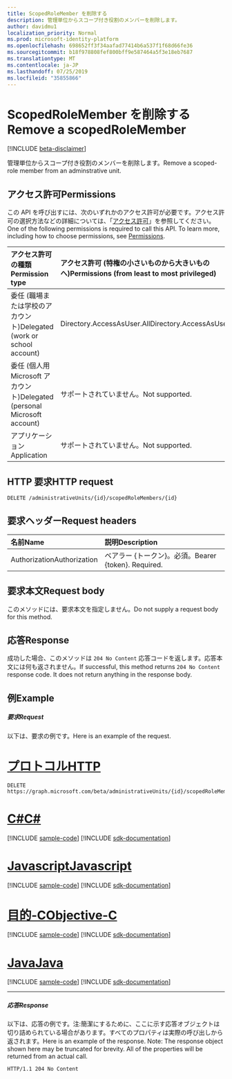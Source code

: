 ```yaml
---
title: ScopedRoleMember を削除する
description: 管理単位からスコープ付き役割のメンバーを削除します。
author: davidmu1
localization_priority: Normal
ms.prod: microsoft-identity-platform
ms.openlocfilehash: 698652ff3f34aafad77414b6a537f1f68d66fe36
ms.sourcegitcommit: b18f978808fef800bff9e587464a5f3e18eb7687
ms.translationtype: MT
ms.contentlocale: ja-JP
ms.lasthandoff: 07/25/2019
ms.locfileid: "35855866"
---
```

# <a name="remove-a-scopedrolemember"></a><span data-ttu-id="0de34-103">ScopedRoleMember を削除する</span><span class="sxs-lookup"><span data-stu-id="0de34-103">Remove a scopedRoleMember</span></span>

[!INCLUDE [beta-disclaimer](../../includes/beta-disclaimer.md)]

<span data-ttu-id="0de34-104">管理単位からスコープ付き役割のメンバーを削除します。</span><span class="sxs-lookup"><span data-stu-id="0de34-104">Remove a scoped-role member from an adminstrative unit.</span></span>

## <a name="permissions"></a><span data-ttu-id="0de34-105">アクセス許可</span><span class="sxs-lookup"><span data-stu-id="0de34-105">Permissions</span></span>
<span data-ttu-id="0de34-p101">この API を呼び出すには、次のいずれかのアクセス許可が必要です。アクセス許可の選択方法などの詳細については、「[アクセス許可](/graph/permissions-reference)」を参照してください。</span><span class="sxs-lookup"><span data-stu-id="0de34-p101">One of the following permissions is required to call this API. To learn more, including how to choose permissions, see [Permissions](/graph/permissions-reference).</span></span>


|<span data-ttu-id="0de34-108">アクセス許可の種類</span><span class="sxs-lookup"><span data-stu-id="0de34-108">Permission type</span></span>      | <span data-ttu-id="0de34-109">アクセス許可 (特権の小さいものから大きいものへ)</span><span class="sxs-lookup"><span data-stu-id="0de34-109">Permissions (from least to most privileged)</span></span>              |
|:--------------------|:---------------------------------------------------------|
|<span data-ttu-id="0de34-110">委任 (職場または学校のアカウント)</span><span class="sxs-lookup"><span data-stu-id="0de34-110">Delegated (work or school account)</span></span> | <span data-ttu-id="0de34-111">Directory.AccessAsUser.All</span><span class="sxs-lookup"><span data-stu-id="0de34-111">Directory.AccessAsUser.All</span></span>    |
|<span data-ttu-id="0de34-112">委任 (個人用 Microsoft アカウント)</span><span class="sxs-lookup"><span data-stu-id="0de34-112">Delegated (personal Microsoft account)</span></span> | <span data-ttu-id="0de34-113">サポートされていません。</span><span class="sxs-lookup"><span data-stu-id="0de34-113">Not supported.</span></span>    |
|<span data-ttu-id="0de34-114">アプリケーション</span><span class="sxs-lookup"><span data-stu-id="0de34-114">Application</span></span> | <span data-ttu-id="0de34-115">サポートされていません。</span><span class="sxs-lookup"><span data-stu-id="0de34-115">Not supported.</span></span> |

## <a name="http-request"></a><span data-ttu-id="0de34-116">HTTP 要求</span><span class="sxs-lookup"><span data-stu-id="0de34-116">HTTP request</span></span>
<!-- { "blockType": "ignored" } -->
```http
DELETE /administrativeUnits/{id}/scopedRoleMembers/{id}

```
## <a name="request-headers"></a><span data-ttu-id="0de34-117">要求ヘッダー</span><span class="sxs-lookup"><span data-stu-id="0de34-117">Request headers</span></span>
| <span data-ttu-id="0de34-118">名前</span><span class="sxs-lookup"><span data-stu-id="0de34-118">Name</span></span>       | <span data-ttu-id="0de34-119">説明</span><span class="sxs-lookup"><span data-stu-id="0de34-119">Description</span></span>|
|:---------------|:----------|
| <span data-ttu-id="0de34-120">Authorization</span><span class="sxs-lookup"><span data-stu-id="0de34-120">Authorization</span></span>  | <span data-ttu-id="0de34-p102">ベアラー {トークン}。必須。</span><span class="sxs-lookup"><span data-stu-id="0de34-p102">Bearer {token}. Required.</span></span> |

## <a name="request-body"></a><span data-ttu-id="0de34-123">要求本文</span><span class="sxs-lookup"><span data-stu-id="0de34-123">Request body</span></span>
<span data-ttu-id="0de34-124">このメソッドには、要求本文を指定しません。</span><span class="sxs-lookup"><span data-stu-id="0de34-124">Do not supply a request body for this method.</span></span>

## <a name="response"></a><span data-ttu-id="0de34-125">応答</span><span class="sxs-lookup"><span data-stu-id="0de34-125">Response</span></span>

<span data-ttu-id="0de34-p103">成功した場合、このメソッドは `204 No Content` 応答コードを返します。応答本文には何も返されません。</span><span class="sxs-lookup"><span data-stu-id="0de34-p103">If successful, this method returns `204 No Content` response code. It does not return anything in the response body.</span></span>

## <a name="example"></a><span data-ttu-id="0de34-128">例</span><span class="sxs-lookup"><span data-stu-id="0de34-128">Example</span></span>
##### <a name="request"></a><span data-ttu-id="0de34-129">要求</span><span class="sxs-lookup"><span data-stu-id="0de34-129">Request</span></span>
<span data-ttu-id="0de34-130">以下は、要求の例です。</span><span class="sxs-lookup"><span data-stu-id="0de34-130">Here is an example of the request.</span></span>

# <a name="httptabhttp"></a>[<span data-ttu-id="0de34-131">プロトコル</span><span class="sxs-lookup"><span data-stu-id="0de34-131">HTTP</span></span>](#tab/http)
<!-- {
  "blockType": "request",
  "name": "delete_scopedrolemember"
}-->
```http
DELETE https://graph.microsoft.com/beta/administrativeUnits/{id}/scopedRoleMembers/{id}
```
# <a name="ctabcsharp"></a>[<span data-ttu-id="0de34-132">C#</span><span class="sxs-lookup"><span data-stu-id="0de34-132">C#</span></span>](#tab/csharp)
[!INCLUDE [sample-code](../includes/snippets/csharp/delete-scopedrolemember-csharp-snippets.md)]
[!INCLUDE [sdk-documentation](../includes/snippets/snippets-sdk-documentation-link.md)]

# <a name="javascripttabjavascript"></a>[<span data-ttu-id="0de34-133">Javascript</span><span class="sxs-lookup"><span data-stu-id="0de34-133">Javascript</span></span>](#tab/javascript)
[!INCLUDE [sample-code](../includes/snippets/javascript/delete-scopedrolemember-javascript-snippets.md)]
[!INCLUDE [sdk-documentation](../includes/snippets/snippets-sdk-documentation-link.md)]

# <a name="objective-ctabobjc"></a>[<span data-ttu-id="0de34-134">目的-C</span><span class="sxs-lookup"><span data-stu-id="0de34-134">Objective-C</span></span>](#tab/objc)
[!INCLUDE [sample-code](../includes/snippets/objc/delete-scopedrolemember-objc-snippets.md)]
[!INCLUDE [sdk-documentation](../includes/snippets/snippets-sdk-documentation-link.md)]

# <a name="javatabjava"></a>[<span data-ttu-id="0de34-135">Java</span><span class="sxs-lookup"><span data-stu-id="0de34-135">Java</span></span>](#tab/java)
[!INCLUDE [sample-code](../includes/snippets/java/delete-scopedrolemember-java-snippets.md)]
[!INCLUDE [sdk-documentation](../includes/snippets/snippets-sdk-documentation-link.md)]

---

##### <a name="response"></a><span data-ttu-id="0de34-136">応答</span><span class="sxs-lookup"><span data-stu-id="0de34-136">Response</span></span>
<span data-ttu-id="0de34-p104">以下は、応答の例です。注:簡潔にするために、ここに示す応答オブジェクトは切り詰められている場合があります。すべてのプロパティは実際の呼び出しから返されます。</span><span class="sxs-lookup"><span data-stu-id="0de34-p104">Here is an example of the response. Note: The response object shown here may be truncated for brevity. All of the properties will be returned from an actual call.</span></span>
<!-- {
  "blockType": "response",
  "truncated": true
} -->
```http
HTTP/1.1 204 No Content
```

<!-- uuid: 8fcb5dbc-d5aa-4681-8e31-b001d5168d79
2015-10-25 14:57:30 UTC -->
<!--
{
  "type": "#page.annotation",
  "description": "Delete administrativeUnit",
  "keywords": "",
  "section": "documentation",
  "tocPath": "",
  "suppressions": [
  ]
}
-->
